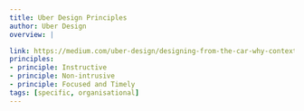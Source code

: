 ```yaml
---
title: Uber Design Principles
author: Uber Design
overview: |

link: https://medium.com/uber-design/designing-from-the-car-why-context-matters-a5e03fa2b744
principles:
- principle: Instructive
- principle: Non-intrusive
- principle: Focused and Timely
tags: [specific, organisational]
---
```

